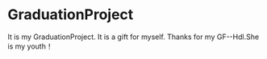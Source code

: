 # GraduationProject
It is my GraduationProject.
   It is a gift for myself.
   Thanks for my GF--Hdl.She is my youth！
